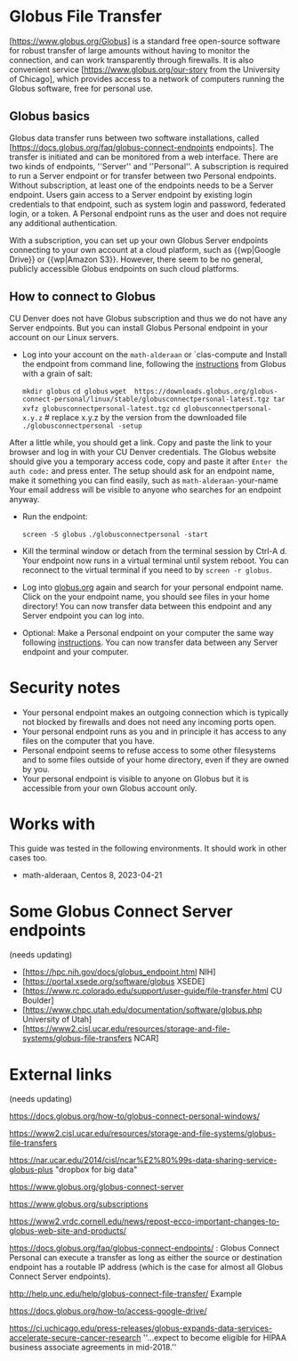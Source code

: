 # Globus File Transfer

[https://www.globus.org/Globus] is a standard free open-source software for robust transfer of large amounts without having to monitor the connection, and can work transparently through firewalls. It is also convenient service [https://www.globus.org/our-story from the University of Chicago], which provides access to a network of computers running the Globus software, free for personal use.

## Globus basics

Globus data transfer runs between two software installations, called [https://docs.globus.org/faq/globus-connect-endpoints endpoints]. The transfer is initiated and can be monitored from a web interface. There are two kinds of endpoints, ''Server'' and ''Personal''. A subscription is required to run a Server endpoint or for transfer between two Personal endpoints. Without subscription, at least one of the endpoints needs to be a Server endpoint. Users gain access to a Server endpoint by existing login credentials to that endpoint, such as system login and password, federated login, or a token. A Personal endpoint runs as the user and does not require any additional authentication. 

With a subscription, you can set up your own Globus Server endpoints connecting to your own account at a cloud platform, such as {{wp|Google Drive}} or {{wp|Amazon S3}}. However, there seem to be no general, publicly accessible Globus endpoints on such cloud platforms.

## How to connect to Globus

CU Denver does not have Globus subscription and thus we do not have any Server endpoints. But you can install Globus Personal endpoint in your account on our Linux servers.

* Log into your account on the `math-alderaan` or `clas-compute and Install the endpoint from command line, following the [instructions](https://docs.globus.org/how-to/globus-connect-personal-linux) from Globus with a grain of salt:

    `mkdir globus`
    `cd globus`
    `wget  https://downloads.globus.org/globus-connect-personal/linux/stable/globusconnectpersonal-latest.tgz
    tar xvfz globusconnectpersonal-latest.tgz`
    `cd globusconnectpersonal-x.y.z`  # replace x.y.z by the version from the downloaded file
    `./globusconnectpersonal -setup`

After a little while, you should get a link. Copy and paste the link to your browser and log in with your CU Denver credentials. The Globus website should give you a temporary access code, copy and paste it after `Enter the auth code:` and press enter. The setup should ask for an endpoint name, make it something you can find easily, such as `math-alderaan-`your-name Your email address will be visible to anyone who searches for an endpoint anyway. 
    
* Run the endpoint:

    `screen -S globus`
    `./globusconnectpersonal -start`

* Kill the terminal window or detach from the terminal session by Ctrl-A d. Your endpoint now runs in a virtual terminal until system reboot. You can reconnect to the virtual terminal if you need to by `screen -r globus`.

* Log into [globus.org](https://globus.org) again and search for your personal endpoint name. Click on the your endpoint name, you should see files in your home directory! You can now transfer data between this endpoint and any Server endpoint you can log into.

* Optional: Make a Personal endpoint on your computer the same way following [instructions](https://www.globus.org/globus-connect-personal). You can now transfer data between any Server endpoint and your computer.

# Security notes
* Your personal endpoint makes an outgoing connection which is typically not blocked by firewalls and does not need any incoming ports open. 
* Your personal endpoint runs as you and in principle it has access to any files on the computer that you have. 
* Personal endpoint seems to refuse access to some other filesystems and to some files outside of your home directory, even if they are owned by you.
* Your personal endpoint is visible to anyone on Globus but it is accessible from your own Globus account only.

# Works with
This guide was tested in the following environments. It should work in other cases too.

* math-alderaan, Centos 8, 2023-04-21

# Some Globus Connect Server endpoints
(needs updating)

* [https://hpc.nih.gov/docs/globus_endpoint.html NIH]
* [https://portal.xsede.org/software/globus XSEDE]
* [https://www.rc.colorado.edu/support/user-guide/file-transfer.html CU Boulder]
* [https://www.chpc.utah.edu/documentation/software/globus.php University of Utah]
* [https://www2.cisl.ucar.edu/resources/storage-and-file-systems/globus-file-transfers NCAR]

# External links
(needs updating)

https://docs.globus.org/how-to/globus-connect-personal-windows/

https://www2.cisl.ucar.edu/resources/storage-and-file-systems/globus-file-transfers

https://nar.ucar.edu/2014/cisl/ncar%E2%80%99s-data-sharing-service-globus-plus  "dropbox for big data"

https://www.globus.org/globus-connect-server

https://www.globus.org/subscriptions

https://www2.vrdc.cornell.edu/news/repost-ecco-important-changes-to-globus-web-site-and-products/

https://docs.globus.org/faq/globus-connect-endpoints/ : Globus Connect Personal can execute a transfer as long as either the source or destination endpoint has a routable IP address (which is the case for almost all Globus Connect Server endpoints).

http://help.unc.edu/help/globus-connect-file-transfer/ Example

https://docs.globus.org/how-to/access-google-drive/

https://ci.uchicago.edu/press-releases/globus-expands-data-services-accelerate-secure-cancer-research ''...expect to become eligible for HIPAA business associate agreements in mid-2018.''

